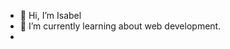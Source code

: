 - 👋 Hi, I’m Isabel
- 🌱 I’m currently learning about web development.
- 

<!---
isaandarca/isaandarca is a ✨ special ✨ repository because its `README.md` (this file) appears on your GitHub profile.
You can click the Preview link to take a look at your changes.
--->
